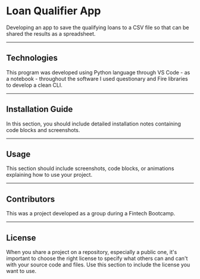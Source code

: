 
# Loan Qualifier App

Developing an app to save the qualifying loans to a CSV file so that can be shared the results as a spreadsheet.

---

## Technologies

This program was developed using Python language through VS Code - as a notebook - throughout the software I used questionary and Fire libraries to develop a clean CLI.

---

## Installation Guide

In this section, you should include detailed installation notes containing code blocks and screenshots.

---

## Usage

This section should include screenshots, code blocks, or animations explaining how to use your project.

---

## Contributors

This was a project developed as a group during a Fintech Bootcamp. 

---

## License

When you share a project on a repository, especially a public one, it's important to choose the right license to specify what others can and can't with your source code and files. Use this section to include the license you want to use.
